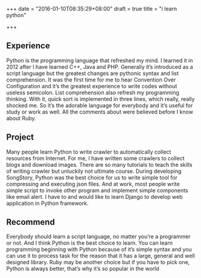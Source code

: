 +++
date = "2016-01-10T08:35:29+08:00"
draft = true
title = "i learn python"

+++



## Experience

Python is the programming language that refreshed my mind. I learned it in 2012 after I have learned C++, Java and PHP. Generally it’s introduced as a script language but the greatest changes are pythonic syntax and list comprehension. It was the first time for me to hear Convention Over Configuration and it’s the greatest experience to write codes without useless semicolon. List comprehension also refresh my programming thinking. With it, quick sort is implemented in three lines, which really, really shocked me. So it’s the adorable language for everybody and it’s useful for study or work as well. All the comments about were believed before I know about Ruby.

## Project

Many people learn Python to write crawler to automatically collect resources from Internet. For me, I have written some crawlers to collect blogs and download images. There are so many tutorials to teach the skills of writing crawler but unluckily not ultimate course. During developing SongStory, Python was the best choice for us to write simple tool for compressing and executing json files. And at work, most people write simple script to invoke other program and implement simple components like email alert. I have to and would like to learn Django to develop web application in Python framework.

## Recommend

Everybody should learn a script language, no matter you’re a programmer or not. And I think Python is the best choice to learn. You can learn programming beginning with Python because of it’s simple syntax and you can use it to process task for the reason that it has a large, general and well designed library. Ruby may be another choice but if you have to pick one, Python is always better, that’s why it’s so popular in the world